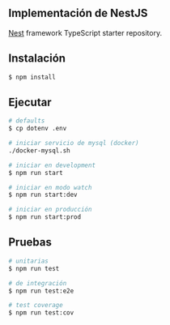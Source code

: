 ## Implementación de NestJS

[Nest](https://github.com/nestjs/nest) framework TypeScript starter repository.

## Instalación

```bash
$ npm install
```

## Ejecutar

```bash
# defaults
$ cp dotenv .env

# iniciar servicio de mysql (docker)
./docker-mysql.sh

# iniciar en development
$ npm run start

# iniciar en modo watch
$ npm run start:dev

# iniciar en producción
$ npm run start:prod
```

## Pruebas

```bash
# unitarias
$ npm run test

# de integración
$ npm run test:e2e

# test coverage
$ npm run test:cov
```